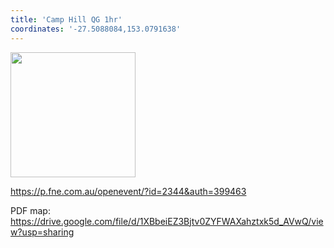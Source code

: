 ```yaml
---
title: 'Camp Hill QG 1hr'
coordinates: '-27.5088084,153.0791638'
---
```

<img src="https://doc-14-08-mymaps.googleusercontent.com/untrusted/hostedimage/o2fbn585vcrt3ao71o6a0j9c34/9ujlcre3g6aviut5kjcnt8d6qo/1688363100000/3_qa3g-a-HBcK3YBy6L69UtbaCxl2qxF/*/6ACtvi-HIOcERMVCE3hA-u54mLfRMg-Xrx5aVssSMBJQmEQNmhemrFSIm93Os_9LtJljarPqXYLEZuMWKzJzKlQxM0q62SI1icyXKaLY-2kFYv5IqGUPTiA1xUprFXQjaUyDXiAC1Uo051ckhlr0EhDfk-ecNShdV3k4NmH07t1SWzmMkV-Ku5R1i046wi8J89HGR2w?session=0&fife" height="200" width="auto" />

https://p.fne.com.au/openevent/?id=2344&auth=399463

PDF map: https://drive.google.com/file/d/1XBbeiEZ3Bjtv0ZYFWAXahztxk5d_AVwQ/view?usp=sharing
